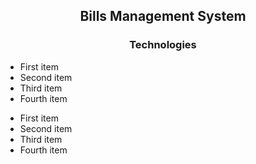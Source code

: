 ## <h2 align="center">Bills Management System</h2>

### <h3 align="center">Technologies</h3>

<ul>
<li>First item</li>
<li>Second item</li>
<li>Third item</li>
<li>Fourth item</li>
</ul>

- First item
- Second item
- Third item
- Fourth item